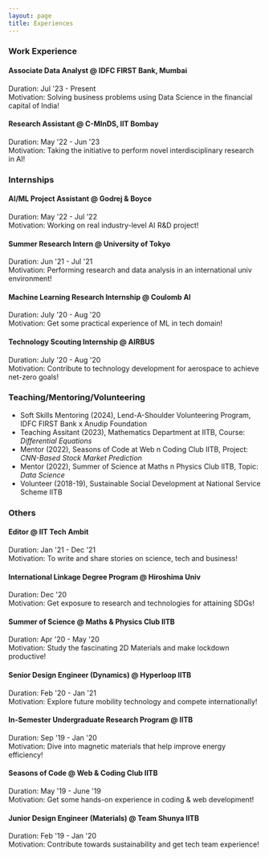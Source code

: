 ```yaml
---
layout: page
title: Experiences
---
```


### Work Experience
#### Associate Data Analyst @ IDFC FIRST Bank, Mumbai
Duration: Jul '23 - Present\
Motivation: Solving business problems using Data Science in the financial capital of India!
#### Research Assistant @ C-MInDS, IIT Bombay
Duration: May '22 - Jun '23\
Motivation: Taking the initiative to perform novel interdisciplinary research in AI!
### Internships
#### AI/ML Project Assistant @ Godrej & Boyce
Duration: May '22 - Jul '22\
Motivation: Working on real industry-level AI R&D project!
#### Summer Research Intern @ University of Tokyo
Duration: Jun '21 - Jul '21\
Motivation: Performing research and data analysis in an international univ environment!
#### Machine Learning Research Internship @ Coulomb AI
Duration: July '20 - Aug '20\
Motivation: Get some practical experience of ML in tech domain!
#### Technology Scouting Internship @ AIRBUS
Duration: July '20 - Aug '20\
Motivation: Contribute to technology development for aerospace to achieve net-zero goals!
### Teaching/Mentoring/Volunteering
- Soft Skills Mentoring (2024), Lend-A-Shoulder Volunteering Program, IDFC FIRST Bank x Anudip Foundation
- Teaching Assitant (2023), Mathematics Department at IITB, Course: *Differential Equations*
- Mentor (2022), Seasons of Code at Web n Coding Club IITB, Project: *CNN-Based Stock Market Prediction*
- Mentor (2022), Summer of Science at Maths n Physics Club IITB, Topic: *Data Science*
- Volunteer (2018-19), Sustainable Social Development at National Service Scheme IITB
### Others
#### Editor @ IIT Tech Ambit
Duration: Jan '21 - Dec '21\
Motivation: To write and share stories on science, tech and business! 
#### International Linkage Degree Program @ Hiroshima Univ
Duration: Dec '20\
Motivation: Get exposure to research and technologies for attaining SDGs! 
#### Summer of Science @ Maths & Physics Club IITB
Duration: Apr '20 - May '20\
Motivation: Study the fascinating 2D Materials and make lockdown productive!
#### Senior Design Engineer (Dynamics) @ Hyperloop IITB
Duration: Feb '20 - Jan '21\
Motivation: Explore future mobility technology and compete internationally!
#### In-Semester Undergraduate Research Program @ IITB
Duration: Sep '19 - Jan '20\
Motivation: Dive into magnetic materials that help improve energy efficiency!
#### Seasons of Code @ Web & Coding Club IITB
Duration: May '19 - June '19\
Motivation: Get some hands-on experience in coding & web development!
#### Junior Design Engineer (Materials) @ Team Shunya IITB
Duration: Feb '19 - Jan '20\
Motivation: Contribute towards sustainability and get tech team experience!
